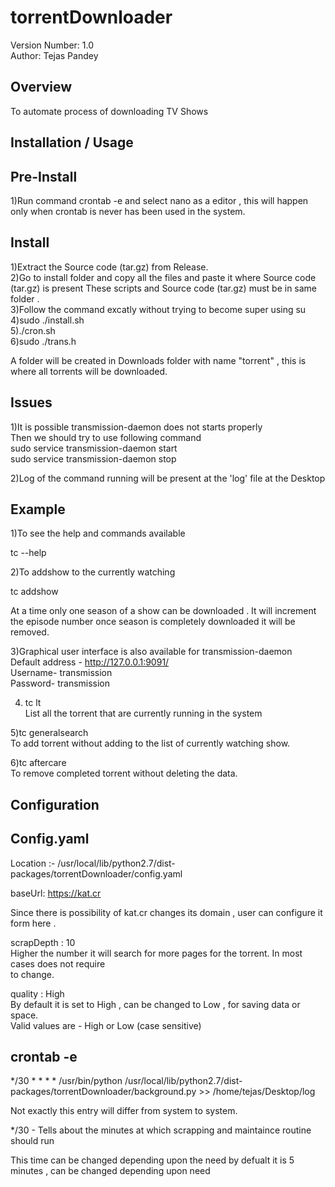 torrentDownloader
===============================

Version Number: 1.0  
Author: Tejas Pandey

Overview
--------

To automate process of downloading TV Shows

Installation / Usage
--------------------

Pre-Install
-----------
1)Run command crontab -e and select nano as a editor , this will happen only when crontab is never has been used 
  in the system.


Install
-----------
1)Extract the Source code (tar.gz) from Release.   
2)Go to install folder and copy all the files and paste it where Source code (tar.gz)  is present   These scripts and Source code (tar.gz) must be in same folder .   
3)Follow the command excatly without trying to become super using su    
4)sudo ./install.sh   
5)./cron.sh   
6)sudo ./trans.h   
  
A folder will be created in Downloads folder with name "torrent" , this is where  all torrents will be downloaded.   

    
Issues
------------
1)It is possible transmission-daemon does not starts properly   
  Then we should try to use following command   
  sudo service transmission-daemon start   
  sudo service transmission-daemon stop   
  
2)Log of the command running will be present at the 'log' file at the Desktop   
  
Example
-------

1)To see the help and commands available   
   
tc --help   
  
2)To addshow to the currently watching   
  
tc addshow   
  
At a time only one season of a show can be downloaded . It will increment   
the episode number once season is completely downloaded it will be removed.   
  
3)Graphical user interface is also available for transmission-daemon   
  Default address - http://127.0.0.1:9091/   
  Username- transmission   
  Password- transmission  
  
4) tc lt   
List all the torrent that are currently running in the system   

5)tc generalsearch   
  To add torrent without adding to the list of currently watching show.   

6)tc aftercare   
  To remove completed torrent without deleting the data.   

  
Configuration
----------------

Config.yaml
-----------
Location :- /usr/local/lib/python2.7/dist-packages/torrentDownloader/config.yaml   
  
baseUrl: https://kat.cr   
  
Since there is possibility of kat.cr changes its domain , user can configure it form here .   
  
scrapDepth : 10   
Higher the number it will search for more pages for the torrent. In most cases does not require   
to change.   
  
quality : High   
By default it is set to High , can be changed to Low , for saving data or space.  
Valid values are - High or Low (case sensitive)   
  

crontab -e 
-----------
*/30 * * * *  /usr/bin/python /usr/local/lib/python2.7/dist-packages/torrentDownloader/background.py >> /home/tejas/Desktop/log   
  
Not exactly this entry will differ from system to system.   
  
*/30 - Tells about the minutes at which scrapping and maintaince routine should run   
  
This time can be changed depending upon the need by defualt it is 5 minutes , can be changed depending upon need  


 

